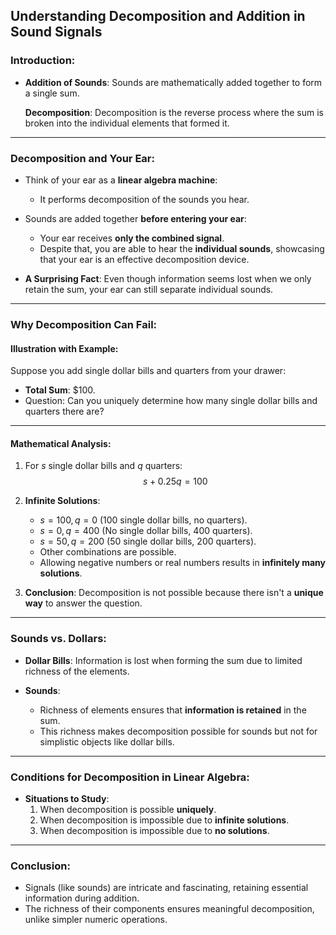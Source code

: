 ## Understanding Decomposition and Addition in Sound Signals

### Introduction:
- **Addition of Sounds**:
  Sounds are mathematically added together to form a single sum.
  
  **Decomposition**:
  Decomposition is the reverse process where the sum is broken into the individual elements that formed it.

---

### Decomposition and Your Ear:
- Think of your ear as a **linear algebra machine**:
  - It performs decomposition of the sounds you hear.
  
- Sounds are added together **before entering your ear**:
  - Your ear receives **only the combined signal**.
  - Despite that, you are able to hear the **individual sounds**, showcasing that your ear is an effective decomposition device.

- **A Surprising Fact**:
  Even though information seems lost when we only retain the sum, your ear can still separate individual sounds.

---

### Why Decomposition Can Fail:
#### Illustration with Example:
Suppose you add single dollar bills and quarters from your drawer:
- **Total Sum**: $100.
- Question: Can you uniquely determine how many single dollar bills and quarters there are?

---

#### Mathematical Analysis:
1. For $s$ single dollar bills and $q$ quarters:
   $$
   s + 0.25q = 100
   $$
   
2. **Infinite Solutions**:
   - $s = 100, q = 0$ (100 single dollar bills, no quarters).
   - $s = 0, q = 400$ (No single dollar bills, 400 quarters).
   - $s = 50, q = 200$ (50 single dollar bills, 200 quarters).
   - Other combinations are possible.
   - Allowing negative numbers or real numbers results in **infinitely many solutions**.

3. **Conclusion**:
   Decomposition is not possible because there isn't a **unique way** to answer the question.

---

### Sounds vs. Dollars:
- **Dollar Bills**:
  Information is lost when forming the sum due to limited richness of the elements.
  
- **Sounds**:
  - Richness of elements ensures that **information is retained** in the sum.
  - This richness makes decomposition possible for sounds but not for simplistic objects like dollar bills.

---

### Conditions for Decomposition in Linear Algebra:
- **Situations to Study**:
  1. When decomposition is possible **uniquely**.
  2. When decomposition is impossible due to **infinite solutions**.
  3. When decomposition is impossible due to **no solutions**.

---

### Conclusion:
- Signals (like sounds) are intricate and fascinating, retaining essential information during addition.
- The richness of their components ensures meaningful decomposition, unlike simpler numeric operations.
